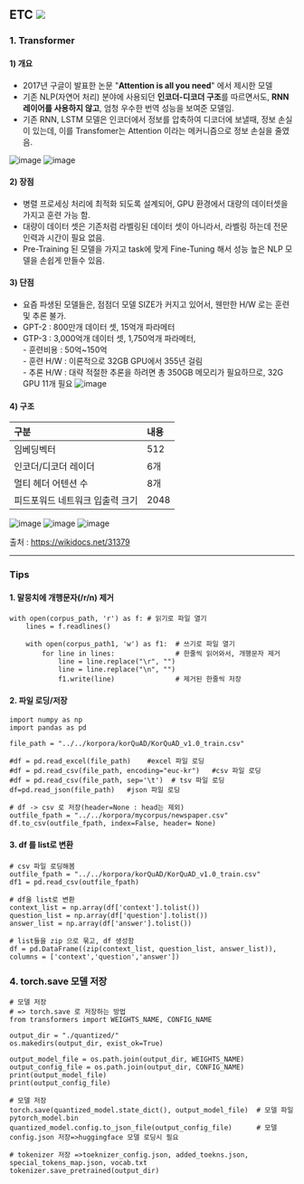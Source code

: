 ## ETC <img src="https://img.shields.io/badge/Python-3766AB?style=flat-square&logo=Python&logoColor=white"/>
 
### 1. Transformer
#### 1) 개요
- 2017년 구글이 발표한 논문 "**Attention is all you need**" 에서 제시한 모델
- 기존 NLP(자연어 처리) 분야에 사용되던 **인코더-디코더 구조**를 따르면서도, **RNN 레이어를 사용하지 않고**, 엄청 우수한 번역 성능을 보여준 모델임.
- 기존 RNN, LSTM 모델은 인코더에서 정보를 압축하여 디코더에 보낼때, 정보 손실이 있는데, 이를 Transfomer는 Attention 이라는 메커니즘으로 정보 손실을 줄였음.

![image](https://user-images.githubusercontent.com/93692701/171075193-ba6ffe3c-124e-4752-9b54-78b4b14fa8f3.png)
![image](https://user-images.githubusercontent.com/93692701/171075615-14ab5a66-1c7a-4379-b025-2514217902e4.png)

#### 2) 장점
- 병렬 프로세싱 처리에 최적화 되도록 설계되어, GPU 환경에서 대량의 데이터셋을 가지고 훈련 가능 함.
- 대량이 데이터 셋은 기존처럼 라벨링된 데이터 셋이 아니라서, 라벨링 하는데 전문인력과 시간이 필요 없음.
- Pre-Training 된 모델을 가지고 task에 맞게 Fine-Tuning 해서 성능 높은 NLP 모델을 손쉽게 만들수 있음.

#### 3) 단점
- 요즘 파생된 모델들은, 점점더 모델 SIZE가 커지고 있어서, 웬만한 H/W 로는 훈련 및 추론 불가.
- GPT-2 : 800만개 데이터 셋, 15억개 파라메터
- GTP-3 : 3,000억개 데이터 셋, 1,750억개 파라메터, 
  <br> - 훈련비용 : 50억~150억
  <br> - 훈련 H/W : 이론적으로 32GB GPU에서 355년 걸림
  <br> - 추론 H/W : 대략 적절한 추론을 하려면 총 350GB 메모리가 필요하므로, 32G GPU 11개 필요
![image](https://user-images.githubusercontent.com/93692701/171076762-d4cbf62b-705c-4ef5-86c2-68a30e042562.png)


#### 4) 구조

|구분|내용|
|:--------|:---------------|
|임베딩벡터|512|
|인코더/디코더 레이더|6개|
|멀티 헤더 어텐션 수|8개|
|피드포워드 네트워크 입출력 크기|2048|
![image](https://user-images.githubusercontent.com/93692701/171071032-90593545-8842-463e-bedd-8ee3100df88d.png)
![image](https://user-images.githubusercontent.com/93692701/171070996-b2b1d648-42b0-4ebd-8cd0-0fc7b7120694.png)
![image](https://user-images.githubusercontent.com/93692701/171071078-06adff18-85ea-4002-8b92-03c382a7c074.png)

출처 : https://wikidocs.net/31379

***
### Tips
#### 1. 말뭉치에 개행문자(/r/n) 제거
```
with open(corpus_path, 'r') as f: # 읽기로 파일 열기
    lines = f.readlines()
    
    with open(corpus_path1, 'w') as f1:  # 쓰기로 파일 열기
        for line in lines:               # 한줄씩 읽어와서, 개행문자 제거
            line = line.replace("\r", "")
            line = line.replace("\n", "")
            f1.write(line)               # 제거된 한줄씩 저장
 ```
#### 2. 파일 로딩/저장
```
import numpy as np
import pandas as pd

file_path = "../../korpora/korQuAD/KorQuAD_v1.0_train.csv"

#df = pd.read_excel(file_path)    #excel 파일 로딩
#df = pd.read_csv(file_path, encoding="euc-kr")   #csv 파일 로딩
#df = pd.read_csv(file_path, sep='\t')  # tsv 파일 로딩
df=pd.read_json(file_path)   #json 파일 로딩
```
```
# df -> csv 로 저장(header=None : head는 제외)
outfile_fpath = "../../korpora/mycorpus/newspaper.csv"
df.to_csv(outfile_fpath, index=False, header= None)
```
#### 3. df 를 list로 변환
```
# csv 파일 로딩해봄
outfile_fpath = "../../korpora/korQuAD/KorQuAD_v1.0_train.csv"
df1 = pd.read_csv(outfile_fpath)

# df을 list로 변환
context_list = np.array(df['context'].tolist())
question_list = np.array(df['question'].tolist())
answer_list = np.array(df['answer'].tolist())
```
```
# list들을 zip 으로 묶고, df 생성함
df = pd.DataFrame((zip(context_list, question_list, answer_list)), columns = ['context','question','answer'])
```

### 4. torch.save 모델 저장
```
# 모델 저장
# => torch.save 로 저장하는 방법 
from transformers import WEIGHTS_NAME, CONFIG_NAME

output_dir = "./quantized/"
os.makedirs(output_dir, exist_ok=True)

output_model_file = os.path.join(output_dir, WEIGHTS_NAME)
output_config_file = os.path.join(output_dir, CONFIG_NAME)
print(output_model_file)
print(output_config_file)

# 모델 저장
torch.save(quantized_model.state_dict(), output_model_file)  # 모델 파일 pytorch_model.bin
quantized_model.config.to_json_file(output_config_file)      # 모델 config.json 저장=>huggingface 모델 로딩시 필요 

# tokenizer 저장 =>toeknizer_config.json, added_toekns.json, special_tokens_map.json, vocab.txt 
tokenizer.save_pretrained(output_dir)   
```
